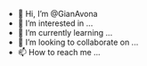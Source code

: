 - 👋 Hi, I’m @GianAvona
- 👀 I’m interested in ...
- 🌱 I’m currently learning ...
- 💞️ I’m looking to collaborate on ...
- 📫 How to reach me ...

<!---
Hi, I'm GianAvona and I'm 24 years old. My interest is to work in a collaborative group company,
developing solutions that can help people in their daily lives.
I'm currently learning good programming practices. I've always been passionate about innovative 
technologies and I'm always looking to be in constant evolution, the passion for that motivates me.
--->
